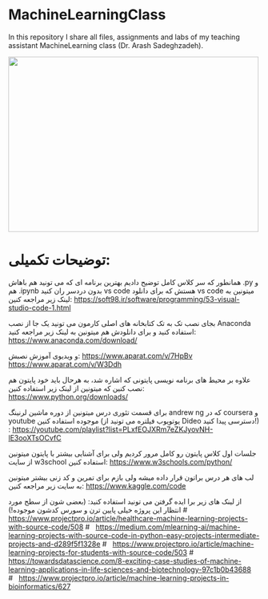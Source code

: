 # MachineLearningClass
In this repository I share all files, assignments and labs of my teaching assistant MachineLearning class (Dr. ‪Arash Sadeghzadeh).

<img src="https://user-images.githubusercontent.com/100838219/220181082-841704a6-49d6-4f2b-814c-e04add11b309.png" width="500" height="350" />



# توضیحات تکمیلی:

همانطور که سر کلاس کامل توضیح دادیم بهترین برنامه ای که می تونید هم باهاش .py و هم .ipynb بدون دردسر ران کنید vs code هستش که برای دانلود vs code میتونین به لینک زیر مراجعه کنین:
https://soft98.ir/software/programming/53-visual-studio-code-1.html

بجای نصب تک به تک کتابخانه های اصلی کارمون می تونید یک جا از نصب Anaconda استفاده کنید و برای دانلودش هم میتونین به لینک زیر مراجعه کنید:
https://www.anaconda.com/download/

و ویدیوی آموزش نصبش:
https://www.aparat.com/v/7HpBv
https://www.aparat.com/v/W3Ddh

علاوه بر محیط های برنامه نویسی پایتونی که اشاره شد، به هرحال باید خود پایتون هم نصب کنین که میتونین از لینک زیر استفاده کنین:
https://www.python.org/downloads/

برای قسمت تئوری درس میتونین از دوره ماشین لرنینگ andrew ng که در coursera و youtube موجوده استفاده کنین (یوتویوب فیلتره می تونید از Dideo دسترسی پیدا کنید!) :
https://youtube.com/playlist?list=PLxfEOJXRm7eZKJyovNH-lE3ooXTsOCvfC

جلسات اول کلاس پایتون رو کامل مرور کردیم ولی برای آشنایی بیشتر با پایتون میتونین از سایت w3school استفاده کنین:
https://www.w3schools.com/python/

لب های هر درس براتون قرار داده میشه ولی بازم برای تمرین و کد زنی بیشتر میتونین به سایت زیر مراجعه کنین:
https://www.kaggle.com/code


از لینک های زیر برا ایده گرفتن می تونید استفاده کنید: (بعضی شون از سطح مورد انتظار این پروژه خیلی پایین ترن و سورس کدشون موجوده!)
#   https://www.projectpro.io/article/healthcare-machine-learning-projects-with-source-code/508
#   https://medium.com/mlearning-ai/machine-learning-projects-with-source-code-in-python-easy-projects-intermediate-projects-and-d289f5f1328e
#   https://www.projectpro.io/article/machine-learning-projects-for-students-with-source-code/503
#   https://towardsdatascience.com/8-exciting-case-studies-of-machine-learning-applications-in-life-sciences-and-biotechnology-97c1b0b43688
#   https://www.projectpro.io/article/machine-learning-projects-in-bioinformatics/627
